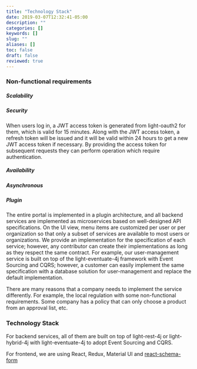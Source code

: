 ```yaml
---
title: "Technology Stack"
date: 2019-03-07T12:32:41-05:00
description: ""
categories: []
keywords: []
slug: ""
aliases: []
toc: false
draft: false
reviewed: true
---
```



### Non-functional requirements

##### Scalability


##### Security

When users log in, a JWT access token is generated from light-oauth2 for them, which is valid for 15 minutes. Along with the JWT access token, a refresh token will be issued and it will be valid within 24 hours to get a new JWT access token if necessary. By providing the access token for subsequent requests they can perform operation which require authentication.


##### Availability


##### Asynchronous


##### Plugin

The entire portal is implemented in a plugin architecture, and all backend services are implemented as microservices based on well-designed API specifications. On the UI view, menu items are customized per user or per organization so that only a subset of services are available to most users or organizations. We provide an implementation for the specification of each service; however, any contributor can create their implementations as long as they respect the same contract. For example, our user-management service is built on top of the light-eventuate-4j framework with Event Sourcing and CQRS; however, a customer can easily implement the same specification with a database solution for user-management and replace the default implementation. 

There are many reasons that a company needs to implement the service differently. For example, the local regulation with some non-functional requirements. Some company has a policy that can only choose a product from an approval list, etc. 

### Technology Stack

For backend services, all of them are built on top of light-rest-4j or light-hybrid-4j with light-eventuate-4j to adopt Event Sourcing and CQRS. 

For frontend, we are using React, Redux, Material UI and [react-schema-form][]


[react-schema-form]: https://github.com/networknt/react-schema-form

